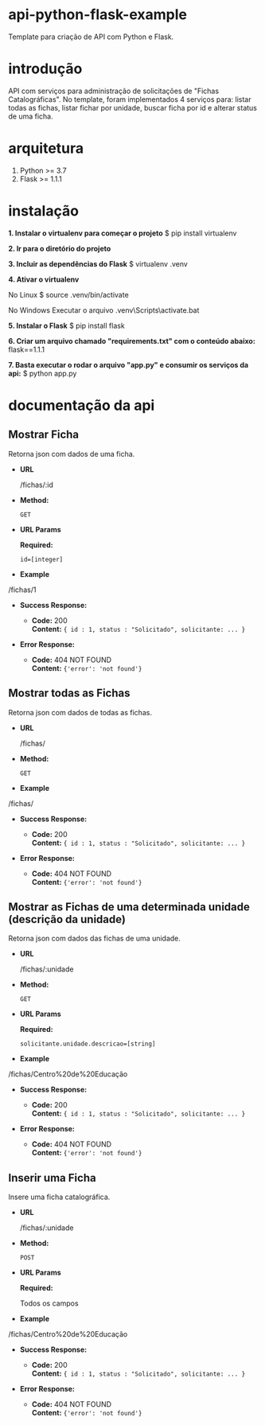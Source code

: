 # api-python-flask-example
Template para criação de API com Python e Flask.

# introdução
API com serviços para administração de solicitações de "Fichas Catalográficas". No template, foram implementados 4 serviços para: listar todas as fichas, listar fichar por unidade, buscar ficha por id e alterar status de uma ficha.

# arquitetura
1. Python >= 3.7
2. Flask >= 1.1.1

# instalação
**1. Instalar o virtualenv para começar o projeto** 
 $ pip install virtualenv

**2. Ir para o diretório do projeto**

**3. Incluir as dependências do Flask**
 $ virtualenv .venv

**4. Ativar o virtualenv**

 No Linux
 $ source .venv/bin/activate

 No Windows
 Executar o arquivo .venv\Scripts\activate.bat

**5. Instalar o Flask**
 $ pip install flask

**6. Criar um arquivo chamado "requirements.txt" com o conteúdo abaixo:**
 flask==1.1.1

**7. Basta executar o rodar o arquivo "app.py" e consumir os serviços da api:**
 $ python app.py

# documentação da api

**Mostrar Ficha**
----
  Retorna json com dados de uma ficha.

* **URL**

  /fichas/:id

* **Method:**

  `GET`
  
*  **URL Params**

   **Required:**
 
   `id=[integer]`

* **Example**

/fichas/1

* **Success Response:**

  * **Code:** 200 <br />
    **Content:** `{ id : 1, status : "Solicitado", solicitante: ... }`
                
* **Error Response:**

  * **Code:** 404 NOT FOUND <br />
    **Content:** `{'error': 'not found'}`
    
 **Mostrar todas as Fichas**
----
  Retorna json com dados de todas as fichas.

* **URL**

  /fichas/

* **Method:**

  `GET`
  
* **Example**

/fichas/

* **Success Response:**

  * **Code:** 200 <br />
    **Content:** `{ id : 1, status : "Solicitado", solicitante: ... }`
                
* **Error Response:**

  * **Code:** 404 NOT FOUND <br />
    **Content:** `{'error': 'not found'}`

 **Mostrar as Fichas de uma determinada unidade (descrição da unidade)**
----
  Retorna json com dados das fichas de uma unidade.

* **URL**

  /fichas/:unidade

* **Method:**

  `GET`
  
*  **URL Params**

   **Required:**
 
   `solicitante.unidade.descricao=[string]`

* **Example**

/fichas/Centro%20de%20Educação

* **Success Response:**

  * **Code:** 200 <br />
    **Content:** `{ id : 1, status : "Solicitado", solicitante: ... }`
                
* **Error Response:**

  * **Code:** 404 NOT FOUND <br />
    **Content:** `{'error': 'not found'}`

 **Inserir uma Ficha**
----
  Insere uma ficha catalográfica.

* **URL**

  /fichas/:unidade

* **Method:**

  `POST`
  
*  **URL Params**

   **Required:**
 
   Todos os campos

* **Example**

/fichas/Centro%20de%20Educação

* **Success Response:**

  * **Code:** 200 <br />
    **Content:** `{ id : 1, status : "Solicitado", solicitante: ... }`
                
* **Error Response:**

  * **Code:** 404 NOT FOUND <br />
    **Content:** `{'error': 'not found'}`
